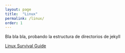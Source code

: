 ```yaml
---
layout: page
title:  "Linux"
permalink: /linux/
order: 1
---
```


Bla bla bla, probando la estructura de directorios de jekyll

[Linux Survival Guide](/linux/linux-survival-guide.html)
